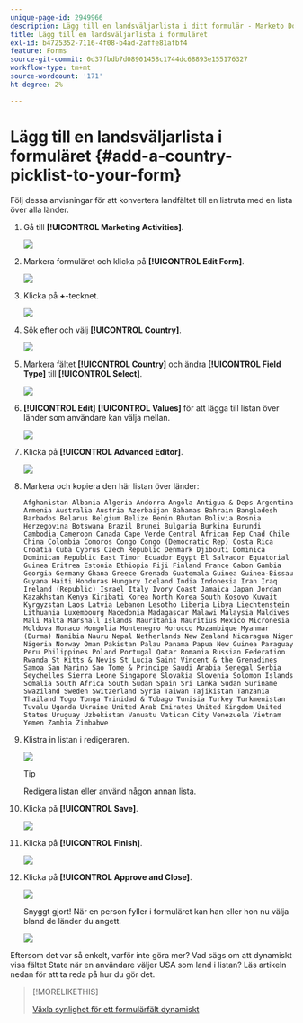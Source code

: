 ```yaml
---
unique-page-id: 2949966
description: Lägg till en landsväljarlista i ditt formulär - Marketo Docs - Produktdokumentation
title: Lägg till en landsväljarlista i formuläret
exl-id: b4725352-7116-4f08-b4ad-2affe81afbf4
feature: Forms
source-git-commit: 0d37fbdb7d08901458c1744dc68893e155176327
workflow-type: tm+mt
source-wordcount: '171'
ht-degree: 2%

---
```


# Lägg till en landsväljarlista i formuläret {#add-a-country-picklist-to-your-form}

Följ dessa anvisningar för att konvertera landfältet till en listruta med en lista över alla länder.

1. Gå till **[!UICONTROL Marketing Activities]**.

   ![](assets/login-marketing-activities-9.png)

1. Markera formuläret och klicka på **[!UICONTROL Edit Form]**.

   ![](assets/editform-1.png)

1. Klicka på **+**-tecknet.

   ![](assets/image2014-9-15-15-3a33-3a7.png)

1. Sök efter och välj **[!UICONTROL Country]**.

   ![](assets/image2014-9-15-15-3a33-3a15.png)

1. Markera fältet **[!UICONTROL Country]** och ändra **[!UICONTROL Field Type]** till **[!UICONTROL Select]**.

   ![](assets/image2014-9-15-15-3a33-3a21.png)

1. **[!UICONTROL Edit]** **[!UICONTROL Values]** för att lägga till listan över länder som användare kan välja mellan.

   ![](assets/image2014-9-15-15-3a33-3a40.png)

1. Klicka på **[!UICONTROL Advanced Editor]**.

   ![](assets/image2014-9-15-15-3a34-3a1.png)

1. Markera och kopiera den här listan över länder:

   ```
   Afghanistan Albania Algeria Andorra Angola Antigua & Deps Argentina Armenia Australia Austria Azerbaijan Bahamas Bahrain Bangladesh Barbados Belarus Belgium Belize Benin Bhutan Bolivia Bosnia Herzegovina Botswana Brazil Brunei Bulgaria Burkina Burundi Cambodia Cameroon Canada Cape Verde Central African Rep Chad Chile China Colombia Comoros Congo Congo (Democratic Rep) Costa Rica Croatia Cuba Cyprus Czech Republic Denmark Djibouti Dominica Dominican Republic East Timor Ecuador Egypt El Salvador Equatorial Guinea Eritrea Estonia Ethiopia Fiji Finland France Gabon Gambia Georgia Germany Ghana Greece Grenada Guatemala Guinea Guinea-Bissau Guyana Haiti Honduras Hungary Iceland India Indonesia Iran Iraq Ireland (Republic) Israel Italy Ivory Coast Jamaica Japan Jordan Kazakhstan Kenya Kiribati Korea North Korea South Kosovo Kuwait Kyrgyzstan Laos Latvia Lebanon Lesotho Liberia Libya Liechtenstein Lithuania Luxembourg Macedonia Madagascar Malawi Malaysia Maldives Mali Malta Marshall Islands Mauritania Mauritius Mexico Micronesia Moldova Monaco Mongolia Montenegro Morocco Mozambique Myanmar (Burma) Namibia Nauru Nepal Netherlands New Zealand Nicaragua Niger Nigeria Norway Oman Pakistan Palau Panama Papua New Guinea Paraguay Peru Philippines Poland Portugal Qatar Romania Russian Federation Rwanda St Kitts & Nevis St Lucia Saint Vincent & the Grenadines Samoa San Marino Sao Tome & Principe Saudi Arabia Senegal Serbia Seychelles Sierra Leone Singapore Slovakia Slovenia Solomon Islands Somalia South Africa South Sudan Spain Sri Lanka Sudan Suriname Swaziland Sweden Switzerland Syria Taiwan Tajikistan Tanzania Thailand Togo Tonga Trinidad & Tobago Tunisia Turkey Turkmenistan Tuvalu Uganda Ukraine United Arab Emirates United Kingdom United States Uruguay Uzbekistan Vanuatu Vatican City Venezuela Vietnam Yemen Zambia Zimbabwe
   ```

1. Klistra in listan i redigeraren.

   ![](assets/image2014-9-15-15-3a34-3a32.png)

   >[!TIP]
   >
   >Redigera listan eller använd någon annan lista.

1. Klicka på **[!UICONTROL Save]**.

   ![](assets/image2014-9-15-15-3a35-3a3.png)

1. Klicka på **[!UICONTROL Finish]**.

   ![](assets/image2014-9-15-15-3a35-3a20.png)

1. Klicka på **[!UICONTROL Approve and Close]**.

   ![](assets/image2014-9-15-15-3a35-3a36.png)

   Snyggt gjort! När en person fyller i formuläret kan han eller hon nu välja bland de länder du angett.

   ![](assets/image2014-9-15-15-3a35-3a43.png)

Eftersom det var så enkelt, varför inte göra mer? Vad sägs om att dynamiskt visa fältet State när en användare väljer USA som land i listan? Läs artikeln nedan för att ta reda på hur du gör det.

>[!MORELIKETHIS]
>
>[Växla synlighet för ett formulärfält dynamiskt](/help/marketo/product-docs/demand-generation/forms/form-fields/dynamically-toggle-visibility-of-a-form-field.md)
